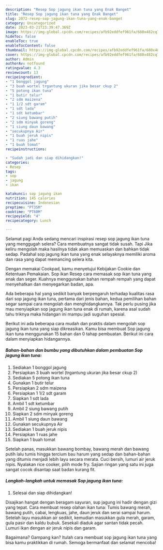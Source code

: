 ```yaml
---
description: "Resep Sop jagung ikan tuna yang Enak Banget"
title: "Resep Sop jagung ikan tuna yang Enak Banget"
slug: 2072-resep-sop-jagung-ikan-tuna-yang-enak-banget
category: Uncategorized
date: 2023-03-21T23:39:47.369Z
image: https://img-global.cpcdn.com/recipes/afb92eddfef961fa/680x482cq70/sop-jagung-ikan-tuna-foto-resep-utama.jpg
hideToc: false
enableToc: true
enableTocContent: false
thumbnail: https://img-global.cpcdn.com/recipes/afb92eddfef961fa/680x482cq70/sop-jagung-ikan-tuna-foto-resep-utama.jpg
cover: https://img-global.cpcdn.com/recipes/afb92eddfef961fa/680x482cq70/sop-jagung-ikan-tuna-foto-resep-utama.jpg
author: Admin
authorAv: notfound
ratingvalue: 4.3
reviewcount: 13
recipeingredient:
- "1 bonggol jagung"
- "3 buah wortel trgantung ukuran jika besar ckup 2"
- "5 potong ikan tuna"
- "1 butir telur"
- "2 sdm maizena"
- "1 1/2 sdt garam"
- "1 sdt lada"
- "1 sdt ketumbar"
- "2 siung bawang putih"
- "2 sdm minyak goreng"
- "1 siung daun bawang"
- "secukupnya Air"
- "1 buah jeruk nipis"
- "1 ruas jahe"
- "1 buah tomat"
recipeinstructions:

- "Sudah jadi dan siap dihidangkan!"
categories:
- Resep
tags:
- sop
- jagung
- ikan

katakunci: sop jagung ikan 
nutrition: 145 calories
recipecuisine: Indonesian
preptime: "PT35M"
cooktime: "PT60M"
recipeyield: "4"
recipecategory: Lunch

---
```



Selamat pagi Anda sedang mencari inspirasi resep sop jagung ikan tuna yang menggugah selera? Cara membuatnya sangat tidak susah. Tapi Jika keliru mengolah maka hasilnya tidak akan memuaskan dan bahkan tidak sedap. Padahal sop jagung ikan tuna yang enak selayaknya memiliki aroma dan rasa yang dapat memancing selera kita.


Dengan memakai Cookpad, kamu menyetujui Kebijakan Cookie dan Ketentuan Pemakaian. Sop ikan Resep cara memasak sop ikan tuna yang enak dan seger. Kuahnya menggunakan bahan rempah rempah yang dapat menyehatkan dan menyegarkan badan, apa.

Ada beberapa hal yang sedikit banyak berpengaruh terhadap kualitas rasa dari sop jagung ikan tuna, pertama dari jenis bahan, kedua pemilihan bahan segar sampai cara mengolah dan menghidangkannya. Tak perlu pusing jika mau menyiapkan sop jagung ikan tuna enak di rumah, karena asal sudah tahu triknya maka hidangan ini mampu jadi suguhan spesial.


Berikut ini ada beberapa cara mudah dan praktis dalam mengolah sop jagung ikan tuna yang siap dikreasikan. Kamu bisa membuat Sop jagung ikan tuna menggunakan 15 bahan dan 0 tahap pembuatan. Berikut ini cara dalam menyiapkan hidangannya.

<!--inarticleads1-->

##### Bahan-bahan dan bumbu yang dibutuhkan dalam pembuatan Sop jagung ikan tuna:

1. Sediakan 1 bonggol jagung
1. Persiapkan 3 buah wortel (trgantung ukuran jika besar ckup 2)
1. Sediakan 5 potong ikan tuna
1. Gunakan 1 butir telur
1. Persiapkan 2 sdm maizena
1. Persiapkan 1 1/2 sdt garam
1. Siapkan 1 sdt lada
1. Ambil 1 sdt ketumbar
1. Ambil 2 siung bawang putih
1. Siapkan 2 sdm minyak goreng
1. Ambil 1 siung daun bawang
1. Gunakan secukupnya Air
1. Sediakan 1 buah jeruk nipis
1. Persiapkan 1 ruas jahe
1. Siapkan 1 buah tomat


Setelah panas, masukkan bawang bombay, bawang merah dan bawang putih lalu tumis hingga tercium bau harum yang sedap dan bahan-bahan yang ditumis menjadi lebih layu secara merata. Cuci bersih, lumuri air jeruk nipis. Nyalakan rice cooker, pilih mode fry. Sajian ringan yang satu ini juga sangat cocok disantap saat badan kurang fit. 

<!--inarticleads2-->

##### Langkah-langkah untuk memasak Sop jagung ikan tuna:


1. Selesai dan siap dihidangkan!

Disajikan hangat dengan beragam sayuran, sup jagung ini hadir dengan gizi yang tepat. Cara membuat resep olahan ikan tuna: Tumis bawang merah, bawang putih, cabai, lengkuas, jahe, daun jeruk dan serai sampai harum. Setelah layu masukkan air sedikit, kemudian masukkan gula merah, garam, gula pasir dan kaldu bubuk. Sesekali diaduk agar santan tidak pecah. Lumuri ikan dengan air jeruk nipis dan garam. 

Bagaimana? Gampang kan? Itulah cara membuat sop jagung ikan tuna yang bisa kamu praktikkan di rumah. Semoga bermanfaat dan selamat mencoba!
